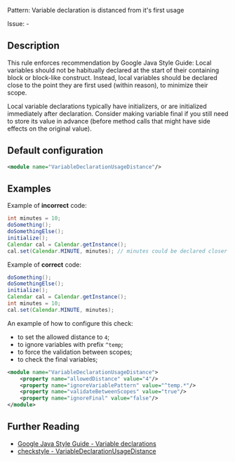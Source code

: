 Pattern: Variable declaration is distanced from it's first usage

Issue: -

## Description

This rule enforces recommendation by Google Java Style Guide: Local variables should not be habitually declared at the start of their containing block or block-like construct. Instead, local variables should be declared close to the point they are first used (within reason), to minimize their scope.

Local variable declarations typically have initializers, or are initialized immediately after declaration. Consider making variable final if you still need to store its value in advance (before method calls that might have side effects on the original value).

## Default configuration

```xml
<module name="VariableDeclarationUsageDistance"/>
```

## Examples

Example of **incorrect** code:

```java
int minutes = 10;
doSomething();
doSomethingElse();
initialize();
Calendar cal = Calendar.getInstance();
cal.set(Calendar.MINUTE, minutes); // minutes could be declared closer to it's first usage
```
        
Example of **correct** code:

```java
doSomething();
doSomethingElse();
initialize();
Calendar cal = Calendar.getInstance();
int minutes = 10;
cal.set(Calendar.MINUTE, minutes);
```
        
An example of how to configure this check: 
- to set the allowed distance to `4`; 
- to ignore variables with prefix `^temp`;
- to force the validation between scopes; 
- to check the final variables; 

```xml
<module name="VariableDeclarationUsageDistance">
    <property name="allowedDistance" value="4"/>
    <property name="ignoreVariablePattern" value="^temp.*"/>
    <property name="validateBetweenScopes" value="true"/>
    <property name="ignoreFinal" value="false"/>
</module>
```

## Further Reading

* [Google Java Style Guide - Variable declarations](https://google.github.io/styleguide/javaguide.html#s4.8.2-variable-declarations)
* [checkstyle - VariableDeclarationUsageDistance](http://checkstyle.sourceforge.net/config_coding.html#VariableDeclarationUsageDistance)
